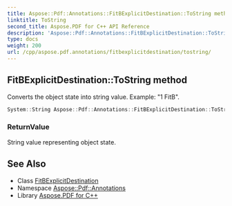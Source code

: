 ```yaml
---
title: Aspose::Pdf::Annotations::FitBExplicitDestination::ToString method
linktitle: ToString
second_title: Aspose.PDF for C++ API Reference
description: 'Aspose::Pdf::Annotations::FitBExplicitDestination::ToString method. Converts the object state into string value. Example: "1 FitB" in C++.'
type: docs
weight: 200
url: /cpp/aspose.pdf.annotations/fitbexplicitdestination/tostring/
---
```

## FitBExplicitDestination::ToString method


Converts the object state into string value. Example: "1 FitB".

```cpp
System::String Aspose::Pdf::Annotations::FitBExplicitDestination::ToString() const override
```


### ReturnValue

String value representing object state.

## See Also

* Class [FitBExplicitDestination](../)
* Namespace [Aspose::Pdf::Annotations](../../)
* Library [Aspose.PDF for C++](../../../)
